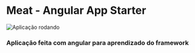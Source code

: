 # Meat - Angular App Starter

![Aplicação rodando](https://i.imgur.com/Qh9IB9Z.gifv)

### Aplicação feita com angular para aprendizado do framework